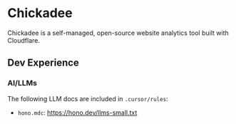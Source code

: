 # Chickadee

Chickadee is a self-managed, open-source website analytics tool built with Cloudflare.

## Dev Experience

### AI/LLMs

The following LLM docs are included in `.cursor/rules`:

- `hono.mdc`: <https://hono.dev/llms-small.txt>
